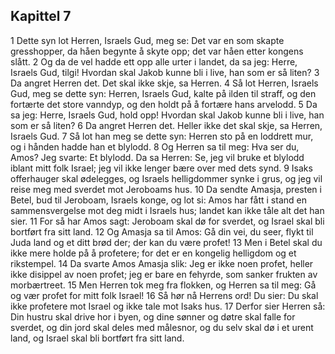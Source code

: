 ## Kapittel 7

1 Dette syn lot Herren, Israels Gud, meg se: Det var en som skapte gresshopper, da håen begynte å skyte opp; det var håen etter kongens slått.
2 Og da de vel hadde ett opp alle urter i landet, da sa jeg: Herre, Israels Gud, tilgi! Hvordan skal Jakob kunne bli i live, han som er så liten?
3 Da angret Herren det. Det skal ikke skje, sa Herren.
4 Så lot Herren, Israels Gud, meg se dette syn: Herren, Israels Gud, kalte på ilden til straff, og den fortærte det store vanndyp, og den holdt på å fortære hans arvelodd.
5 Da sa jeg: Herre, Israels Gud, hold opp! Hvordan skal Jakob kunne bli i live, han som er så liten?
6 Da angret Herren det. Heller ikke det skal skje, sa Herren, Israels Gud.
7 Så lot han meg se dette syn: Herren sto på en loddrett mur, og i hånden hadde han et blylodd.
8 Og Herren sa til meg: Hva ser du, Amos? Jeg svarte: Et blylodd. Da sa Herren: Se, jeg vil bruke et blylodd iblant mitt folk Israel; jeg vil ikke lenger bære over med dets synd.
9 Isaks offerhauger skal ødelegges, og Israels helligdommer synke i grus, og jeg vil reise meg med sverdet mot Jeroboams hus.
10 Da sendte Amasja, presten i Betel, bud til Jeroboam, Israels konge, og lot si: Amos har fått i stand en sammensvergelse mot deg midt i Israels hus; landet kan ikke tåle alt det han sier.
11 For så har Amos sagt: Jeroboam skal dø for sverdet, og Israel skal bli bortført fra sitt land.
12 Og Amasja sa til Amos: Gå din vei, du seer, flykt til Juda land og et ditt brød der; der kan du være profet!
13 Men i Betel skal du ikke mere holde på å profetere; for det er en kongelig helligdom og et rikstempel.
14 Da svarte Amos Amasja slik: Jeg er ikke noen profet, heller ikke disippel av noen profet; jeg er bare en fehyrde, som sanker frukten av morbærtreet.
15 Men Herren tok meg fra flokken, og Herren sa til meg: Gå og vær profet for mitt folk Israel!
16 Så hør nå Herrens ord! Du sier: Du skal ikke profetere mot Israel og ikke tale mot Isaks hus.
17 Derfor sier Herren så: Din hustru skal drive hor i byen, og dine sønner og døtre skal falle for sverdet, og din jord skal deles med målesnor, og du selv skal dø i et urent land, og Israel skal bli bortført fra sitt land.
